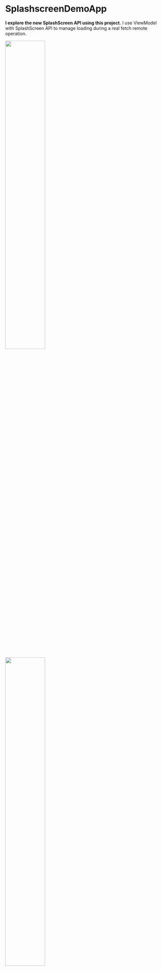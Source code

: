 # SplashscreenDemoApp
**I explore the new SplashScreen API using this project.**
I use ViewModel with SplashScreen API to manage loading during a real fetch remote operation.
<div style="dispaly:flex">
    <img src="https://github.com/esoume/SplashscreenDemoApp/assets/7129880/8dcbd522-41e2-4684-b134-93cbe7c23613" width="50%">
    <img src="https://github.com/esoume/SplashscreenDemoApp/assets/7129880/1503b848-b20e-4497-921f-a1d2c6970cc2" width="50%">
</div>
![Screenshot_20230517_144823](https://github.com/esoume/SplashscreenDemoApp/assets/7129880/8dcbd522-41e2-4684-b134-93cbe7c23613)
![Screenshot_20230517_144740](https://github.com/esoume/SplashscreenDemoApp/assets/7129880/1503b848-b20e-4497-921f-a1d2c6970cc2)
